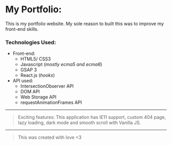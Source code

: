 # My Portfolio:

This is my portfolio website. My sole reason to built this was to improve my front-end skills.

### Technologies Used:

-   Front-end:
    -   HTML5/ CSS3
    -   Javascript (_mostly ecma5 and ecma6_)
    -   GSAP 3
    -   React.js (_hooks_)
-   API used:
    -   IntersectionObserver API
    -   DOM API
    -   Web Storage API
    -   requestAnimationFrames API

---

>   Exciting features: This application has IE11 support, custom 404 page, lazy loading, dark mode and smooth scroll with Vanilla JS.

---

> This was created with love <3
